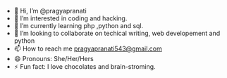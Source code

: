 - 👋 Hi, I’m @pragyapranati
- 👀 I’m interested in coding and hacking.
- 🌱 I’m currently learning php ,python and sql.
- 💞️ I’m looking to collaborate on techical writing, web developement and python
- 📫 How to reach me pragyapranati543@gmail.com
- 😄 Pronouns: She/Her/Hers
- ⚡ Fun fact: I love chocolates and brain-stroming.

<!---
pragyapranati/pragyapranati is a ✨ special ✨ repository because its `README.md` (this file) appears on your GitHub profile.
You can click the Preview link to take a look at your changes.
--->
